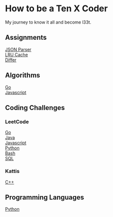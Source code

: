 # How to be a Ten X Coder

My journey to know it all and become l33t.

## Assignments

[JSON Parser](assignments/#JSON-Parser) \
[LRU Cache](assignments/#LRU-cache) \
[Differ](assignments/#Differ)

## Algorithms

[Go](algorithms/README.md#Go) \
[Javascript](algorithms/README.md#Javascript)

## Coding Challenges

### LeetCode

[Go](leetcode/README.md#Go) \
[Java](leetcode/README.md#Java) \
[Javascript](leetcode/README.md#Javascript) \
[Python](leetcode/README.md#Python) \
[Bash](leetcode/README.md#Bash) \
[SQL](leetcode/README.md#SQL)


### Kattis

[C++](kattis/README.md#C++)


## Programming Languages

[Python](python/README.md)
